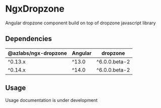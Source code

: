 # NgxDropzone

Angular dropzone component build on top of dropzone javascript library

## Dependencies

| @azlabs/ngx-dropzone | Angular | dropzone      |
|----------------------|---------|---------------|
| ^0.13.x              | ^13.0   | ^6.0.0.beta-2 |
| ^0.14.x              | ^14.0   | ^6.0.0.beta-2 |

## Usage

Usage documentation is under development
